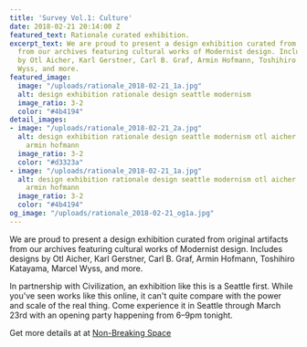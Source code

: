 ```yaml
---
title: 'Survey Vol.1: Culture'
date: 2018-02-21 20:14:00 Z
featured_text: Rationale curated exhibition.
excerpt_text: We are proud to present a design exhibition curated from original artifacts
  from our archives featuring cultural works of Modernist design. Includes designs
  by Otl Aicher, Karl Gerstner, Carl B. Graf, Armin Hofmann, Toshihiro Katayama, Marcel
  Wyss, and more.
featured_image:
  image: "/uploads/rationale_2018-02-21_1a.jpg"
  alt: design exhibition rationale design seattle modernism
  image_ratio: 3-2
  color: "#4b4194"
detail_images:
- image: "/uploads/rationale_2018-02-21_2a.jpg"
  alt: design exhibition rationale design seattle modernism otl aicher karl gerstner
    armin hofmann
  image_ratio: 3-2
  color: "#d3323a"
- image: "/uploads/rationale_2018-02-21_1a.jpg"
  alt: design exhibition rationale design seattle modernism otl aicher karl gerstner
    armin hofmann
  image_ratio: 3-2
  color: "#4b4194"
og_image: "/uploads/rationale_2018-02-21_og1a.jpg"
---
```


We are proud to present a design exhibition curated from original artifacts from our archives featuring cultural works of Modernist design. Includes designs by Otl Aicher, Karl Gerstner, Carl B. Graf, Armin Hofmann, Toshihiro Katayama, Marcel Wyss, and more.

In partnership with Civilization, an exhibition like this is a Seattle first. While you've seen works like this online, it can't quite compare with the power and scale of the real thing. Come experience it in Seattle through March 23rd with an opening party happening from 6–9pm tonight.

Get more details at at [Non-Breaking Space](http://non-breaking.space/)